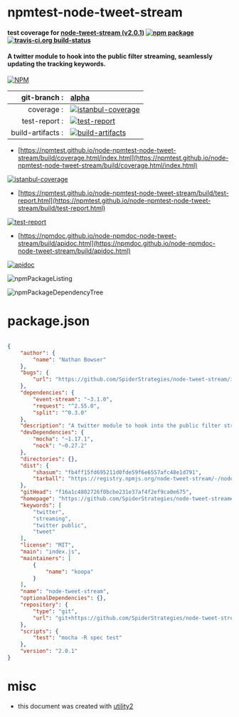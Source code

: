 # npmtest-node-tweet-stream

#### test coverage for  [node-tweet-stream (v2.0.1)](https://github.com/SpiderStrategies/node-tweet-stream#readme)  [![npm package](https://img.shields.io/npm/v/npmtest-node-tweet-stream.svg?style=flat-square)](https://www.npmjs.org/package/npmtest-node-tweet-stream) [![travis-ci.org build-status](https://api.travis-ci.org/npmtest/node-npmtest-node-tweet-stream.svg)](https://travis-ci.org/npmtest/node-npmtest-node-tweet-stream)

#### A twitter module to hook into the public filter streaming, seamlessly updating the tracking keywords.

[![NPM](https://nodei.co/npm/node-tweet-stream.png?downloads=true&downloadRank=true&stars=true)](https://www.npmjs.com/package/node-tweet-stream)

| git-branch : | [alpha](https://github.com/npmtest/node-npmtest-node-tweet-stream/tree/alpha)|
|--:|:--|
| coverage : | [![istanbul-coverage](https://npmtest.github.io/node-npmtest-node-tweet-stream/build/coverage.badge.svg)](https://npmtest.github.io/node-npmtest-node-tweet-stream/build/coverage.html/index.html)|
| test-report : | [![test-report](https://npmtest.github.io/node-npmtest-node-tweet-stream/build/test-report.badge.svg)](https://npmtest.github.io/node-npmtest-node-tweet-stream/build/test-report.html)|
| build-artifacts : | [![build-artifacts](https://npmtest.github.io/node-npmtest-node-tweet-stream/glyphicons_144_folder_open.png)](https://github.com/npmtest/node-npmtest-node-tweet-stream/tree/gh-pages/build)|

- [https://npmtest.github.io/node-npmtest-node-tweet-stream/build/coverage.html/index.html](https://npmtest.github.io/node-npmtest-node-tweet-stream/build/coverage.html/index.html)

[![istanbul-coverage](https://npmtest.github.io/node-npmtest-node-tweet-stream/build/screenCapture.buildCi.browser.%252Ftmp%252Fbuild%252Fcoverage.lib.html.png)](https://npmtest.github.io/node-npmtest-node-tweet-stream/build/coverage.html/index.html)

- [https://npmtest.github.io/node-npmtest-node-tweet-stream/build/test-report.html](https://npmtest.github.io/node-npmtest-node-tweet-stream/build/test-report.html)

[![test-report](https://npmtest.github.io/node-npmtest-node-tweet-stream/build/screenCapture.buildCi.browser.%252Ftmp%252Fbuild%252Ftest-report.html.png)](https://npmtest.github.io/node-npmtest-node-tweet-stream/build/test-report.html)

- [https://npmdoc.github.io/node-npmdoc-node-tweet-stream/build/apidoc.html](https://npmdoc.github.io/node-npmdoc-node-tweet-stream/build/apidoc.html)

[![apidoc](https://npmdoc.github.io/node-npmdoc-node-tweet-stream/build/screenCapture.buildCi.browser.%252Ftmp%252Fbuild%252Fapidoc.html.png)](https://npmdoc.github.io/node-npmdoc-node-tweet-stream/build/apidoc.html)

![npmPackageListing](https://npmtest.github.io/node-npmtest-node-tweet-stream/build/screenCapture.npmPackageListing.svg)

![npmPackageDependencyTree](https://npmtest.github.io/node-npmtest-node-tweet-stream/build/screenCapture.npmPackageDependencyTree.svg)



# package.json

```json

{
    "author": {
        "name": "Nathan Bowser"
    },
    "bugs": {
        "url": "https://github.com/SpiderStrategies/node-tweet-stream/issues"
    },
    "dependencies": {
        "event-stream": "~3.1.0",
        "request": "^2.55.0",
        "split": "^0.3.0"
    },
    "description": "A twitter module to hook into the public filter streaming, seamlessly updating the tracking keywords.",
    "devDependencies": {
        "mocha": "~1.17.1",
        "nock": "~0.27.2"
    },
    "directories": {},
    "dist": {
        "shasum": "fb4ff15fd695211d0fde59f6e6557afc48e1d791",
        "tarball": "https://registry.npmjs.org/node-tweet-stream/-/node-tweet-stream-2.0.1.tgz"
    },
    "gitHead": "f16a1c4802726f0bcbe231e37af4f2ef9ca0e675",
    "homepage": "https://github.com/SpiderStrategies/node-tweet-stream#readme",
    "keywords": [
        "twitter",
        "streaming",
        "twitter public",
        "tweet"
    ],
    "license": "MIT",
    "main": "index.js",
    "maintainers": [
        {
            "name": "koopa"
        }
    ],
    "name": "node-tweet-stream",
    "optionalDependencies": {},
    "repository": {
        "type": "git",
        "url": "git+https://github.com/SpiderStrategies/node-tweet-stream.git"
    },
    "scripts": {
        "test": "mocha -R spec test"
    },
    "version": "2.0.1"
}
```



# misc
- this document was created with [utility2](https://github.com/kaizhu256/node-utility2)
